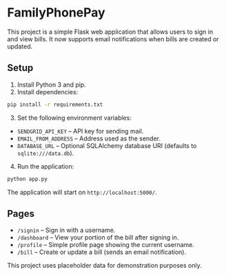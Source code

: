 # FamilyPhonePay

This project is a simple Flask web application that allows users to sign in and view
bills. It now supports email notifications when bills are created or updated.

## Setup

1. Install Python 3 and pip.
2. Install dependencies:

```bash
pip install -r requirements.txt
```

3. Set the following environment variables:

- `SENDGRID_API_KEY` – API key for sending mail.
- `EMAIL_FROM_ADDRESS` – Address used as the sender.
- `DATABASE_URL` – Optional SQLAlchemy database URI (defaults to `sqlite:///data.db`).

4. Run the application:

```bash
python app.py
```

The application will start on `http://localhost:5000/`.

## Pages

- `/signin` – Sign in with a username.
- `/dashboard` – View your portion of the bill after signing in.
- `/profile` – Simple profile page showing the current username.
- `/bill` – Create or update a bill (sends an email notification).

This project uses placeholder data for demonstration purposes only.

